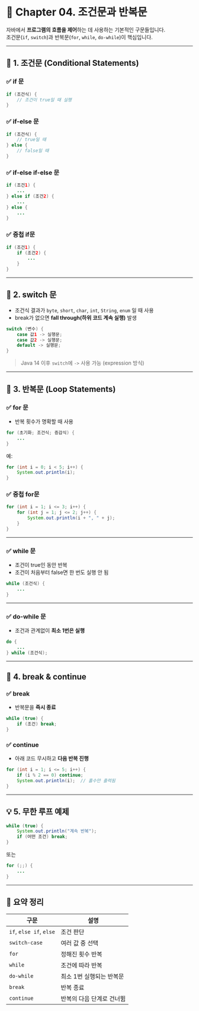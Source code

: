 
# 📘 Chapter 04. 조건문과 반복문

자바에서 **프로그램의 흐름을 제어**하는 데 사용하는 기본적인 구문들입니다.  
조건문(`if`, `switch`)과 반복문(`for`, `while`, `do-while`)이 핵심입니다.

---

## 🧩 1. 조건문 (Conditional Statements)

### ✅ if 문
```java
if (조건식) {
    // 조건이 true일 때 실행
}
```

### ✅ if-else 문
```java
if (조건식) {
    // true일 때
} else {
    // false일 때
}
```

### ✅ if-else if-else 문
```java
if (조건1) {
    ...
} else if (조건2) {
    ...
} else {
    ...
}
```

### ✅ 중첩 if문
```java
if (조건1) {
    if (조건2) {
        ...
    }
}
```

---

## 🧠 2. switch 문

- 조건식 결과가 `byte`, `short`, `char`, `int`, `String`, `enum` 일 때 사용
- break가 없으면 **fall through(하위 코드 계속 실행)** 발생

```java
switch (변수) {
    case 값1 -> 실행문;
    case 값2 -> 실행문;
    default -> 실행문;
}
```

> Java 14 이후 `switch`에 `->` 사용 가능 (expression 방식)

---

## 🔁 3. 반복문 (Loop Statements)

### ✅ for 문

- 반복 횟수가 명확할 때 사용

```java
for (초기화; 조건식; 증감식) {
    ...
}
```

예:
```java
for (int i = 0; i < 5; i++) {
    System.out.println(i);
}
```

### ✅ 중첩 for문

```java
for (int i = 1; i <= 3; i++) {
    for (int j = 1; j <= 2; j++) {
        System.out.println(i + ", " + j);
    }
}
```

---

### ✅ while 문

- 조건이 true인 동안 반복
- 조건이 처음부터 false면 한 번도 실행 안 됨

```java
while (조건식) {
    ...
}
```

---

### ✅ do-while 문

- 조건과 관계없이 **최소 1번은 실행**

```java
do {
    ...
} while (조건식);
```

---

## 🚪 4. break & continue

### ✅ break
- 반복문을 **즉시 종료**

```java
while (true) {
    if (조건) break;
}
```

### ✅ continue
- 아래 코드 무시하고 **다음 반복 진행**

```java
for (int i = 1; i <= 5; i++) {
    if (i % 2 == 0) continue;
    System.out.println(i);  // 홀수만 출력됨
}
```

---

## 💡 5. 무한 루프 예제

```java
while (true) {
    System.out.println("계속 반복");
    if (어떤 조건) break;
}
```

또는
```java
for (;;) {
    ...
}
```

---

## 📌 요약 정리

| 구문 | 설명 |
|------|------|
| `if`, `else if`, `else` | 조건 판단 |
| `switch-case` | 여러 값 중 선택 |
| `for` | 정해진 횟수 반복 |
| `while` | 조건에 따라 반복 |
| `do-while` | 최소 1번 실행되는 반복문 |
| `break` | 반복 종료 |
| `continue` | 반복의 다음 단계로 건너뜀 |
